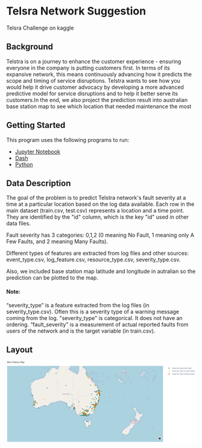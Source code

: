 # Telsra Network Suggestion

Telsra Challenge on kaggle

## Background

Telstra is on a journey to enhance the customer experience - ensuring everyone in the company is putting customers first. In terms of its expansive network, this means continuously advancing how it predicts the scope and timing of service disruptions. Telstra wants to see how you would help it drive customer advocacy by developing a more advanced predictive model for service disruptions and to help it better serve its customers.In the end, we also project the prediction result into australian base station map to see which location that needed maintenance the most

## Getting Started

This program uses the following programs to run:
 * [Jupyter Notebook](https://jupyter.org/)
 * [Dash](Dash.plot.ly)
 * [Python](https://www.python.org/downloads/)
 
 ## Data Description
 
The goal of the problem is to predict Telstra network's fault severity at a time at a particular location based on the log data available. Each row in the main dataset (train.csv, test.csv) represents a location and a time point. They are identified by the "id" column, which is the key "id" used in other data files.

Fault severity has 3 categories: 0,1,2 (0 meaning No Fault, 1 meaning only A Few Faults, and 2 meaning Many Faults). 

Different types of features are extracted from log files and other sources: event_type.csv, log_feature.csv, resource_type.csv, severity_type.csv.

Also, we included base station map latitude and longitude in autralian so the prediction can be plotted to the map.

#### Note: 
“severity_type” is a feature extracted from the log files (in severity_type.csv). Often this is a severity type of a warning message coming from the log. "severity_type" is categorical. It does not have an ordering. “fault_severity” is a measurement of actual reported faults from users of the network and is the target variable (in train.csv).
 
 ## Layout
 

 
 ![alt text](/Media/Layout2.png)
